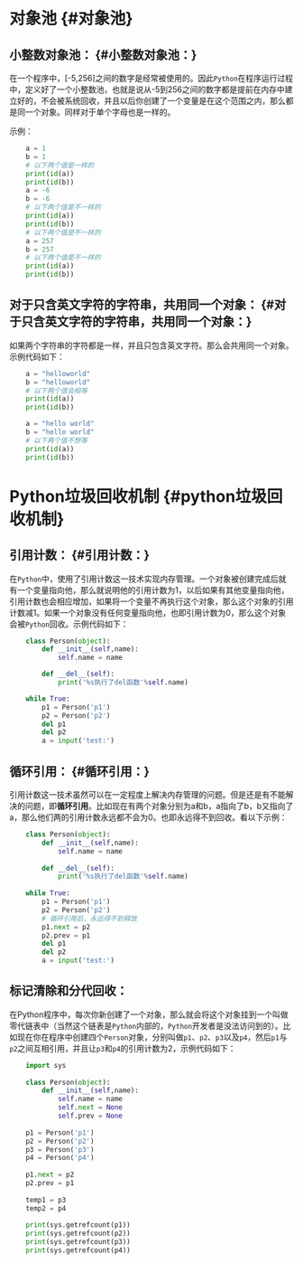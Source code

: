 # 对象池 {#对象池}

## 小整数对象池： {#小整数对象池：}

在一个程序中，\[-5,256\]之间的数字是经常被使用的。因此`Python`在程序运行过程中，定义好了一个小整数池，也就是说从-5到256之间的数字都是提前在内存中建立好的，不会被系统回收，并且以后你创建了一个变量是在这个范围之内，那么都是同一个对象。同样对于单个字母也是一样的。

示例：

```py
    a = 1
    b = 1
    # 以下两个值是一样的
    print(id(a))
    print(id(b))
    a = -6
    b = -6
    # 以下两个值是不一样的
    print(id(a))
    print(id(b))
    # 以下两个值是不一样的
    a = 257
    b = 257
    # 以下两个值是不一样的
    print(id(a))
    print(id(b))
```

## 对于只含英文字符的字符串，共用同一个对象： {#对于只含英文字符的字符串，共用同一个对象：}

如果两个字符串的字符都是一样，并且只包含英文字符。那么会共用同一个对象。示例代码如下：

```py
    a = "helloworld"
    b = "helloworld"
    # 以下两个值会相等
    print(id(a))
    print(id(b))

    a = "hello world"
    b = "hello world"
    # 以下两个值不想等
    print(id(a))
    print(id(b))
```

# Python垃圾回收机制 {#python垃圾回收机制}

## 引用计数： {#引用计数：}

在`Python`中，使用了引用计数这一技术实现内存管理。一个对象被创建完成后就有一个变量指向他，那么就说明他的引用计数为1，以后如果有其他变量指向他，引用计数也会相应增加，如果将一个变量不再执行这个对象，那么这个对象的引用计数减1。如果一个对象没有任何变量指向他，也即引用计数为0，那么这个对象会被`Python`回收。示例代码如下：

```py
    class Person(object):
        def __init__(self,name):
            self.name = name

        def __del__(self):
            print('%s执行了del函数'%self.name)

    while True:
        p1 = Person('p1')
        p2 = Person('p2')
        del p1
        del p2
        a = input('test:')
```

## 循环引用： {#循环引用：}

引用计数这一技术虽然可以在一定程度上解决内存管理的问题。但是还是有不能解决的问题，即**循环引用**。比如现在有两个对象分别为a和b，a指向了b，b又指向了a，那么他们两的引用计数永远都不会为0。也即永远得不到回收。看以下示例：
```py
    class Person(object):
        def __init__(self,name):
            self.name = name
    
        def __del__(self):
            print('%s执行了del函数'%self.name)
    
    while True:
        p1 = Person('p1')
        p2 = Person('p2')
        # 循环引用后，永远得不到释放
        p1.next = p2
        p2.prev = p1
        del p1
        del p2
        a = input('test:')
```
## 标记清除和分代回收：
在Python程序中，每次你新创建了一个对象，那么就会将这个对象挂到一个叫做零代链表中（当然这个链表是`Python`内部的，`Python`开发者是没法访问到的）。比如现在你在程序中创建四个`Person`对象，分别叫做`p1`、`p2`、`p3`以及`p4`，然后`p1`与`p2`之间互相引用，并且让`p3`和`p4`的引用计数为2，示例代码如下：
```py
    import sys
    
    class Person(object):
        def __init__(self,name):
            self.name = name
            self.next = None
            self.prev = None
    
    p1 = Person('p1')
    p2 = Person('p2')
    p3 = Person('p3')
    p4 = Person('p4')
    
    p1.next = p2
    p2.prev = p1
    
    temp1 = p3
    temp2 = p4
    
    print(sys.getrefcount(p1))
    print(sys.getrefcount(p2))
    print(sys.getrefcount(p3))
    print(sys.getrefcount(p4))
```



